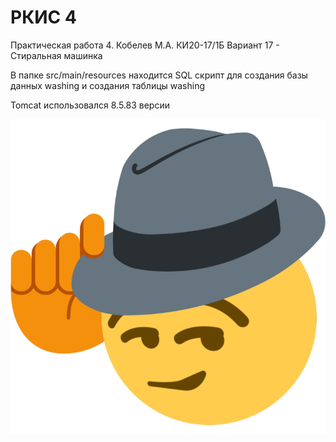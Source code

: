 # РКИС 4

Практическая работа 4. Кобелев М.А. КИ20-17/1Б
Вариант 17 - Стиральная машинка

В папке src/main/resources находится SQL скрипт для создания базы данных washing и создания таблицы washing

Tomcat использовался 8.5.83 версии

![png](smile.png)
